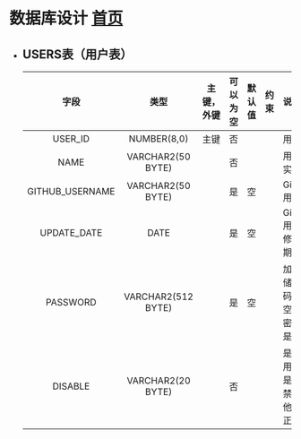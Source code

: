 # 数据库设计 [首页](./README.md)
    
<div id="USERS"></div>

- ## USERS表（用户表）

    |字段|类型|主键，外键|可以为空|默认值|约束|说明|
    |:-------:|:-------------:|:------:|:----:|:---:|:----:|:----------|
    |USER_ID|NUMBER(8,0)|主键|否| | | 用户ID|
    |NAME|VARCHAR2(50 BYTE)| |否| | | 用户真实姓名|
    |GITHUB_USERNAME|VARCHAR2(50 BYTE)| |是|空| | GitHUB用户名|
    |UPDATE_DATE|DATE| |是|空| | GitHUB用户名修改日期|
    |PASSWORD|VARCHAR2(512 BYTE)| |是|空| | 加密存储密码，为空表示密码就是学号|
    |DISABLE|VARCHAR2(20 BYTE)| |否| | |是否禁用,值为是表示禁用,其他表示正常.|
